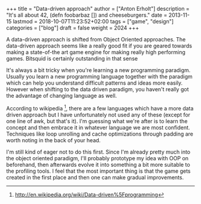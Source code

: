 +++
title = "Data-driven approach"
author = ["Anton Erholt"]
description = "It's all about 42, (defn foobarbaz []) and cheeseburgers."
date = 2013-11-15
lastmod = 2018-10-07T11:23:52+02:00
tags = ["game", "design"]
categories = ["blog"]
draft = false
weight = 2024
+++

A data-driven approach is shifted from Object Oriented approaches.
The data-driven approach seems like a really good fit if you are
geared towards making a state-of-the art game engine for making really
high performing games. Bitsquid is certainly outstanding in that sense

It's always a bit tricky when you're learning a new programming
paradigm. Usually you learn a new programming language together with
the paradigm which can help you understand difficult patterns and
ideas more easily. However when shifting to the data driven paradigm,
you haven't really got the advantage of changing language as well.

According to wikipedia&nbsp;[^fn:1], there are a few languages which have
a more data driven approach but I have unfortunately not used any of
these (except for one line of awk, but that's it). I'm guessing what
we're after is to learn the concept and then embrace it in whatever
language we are most confident. Techniques like loop unrolling and
cache optimizations through padding are worth noting in the back of
your head.

I'm still kind of eager not to do this first. Since I'm already pretty
much into the object oriented paradigm, I'll probably prototype my
idea with OOP on beforehand, then afterwards evolve it into something
a bit more suitable to the profiling tools. I feel that the most
important thing is that the game gets created in the first place and
then one can make gradual improvements.

[^fn:1]: <http://en.wikipedia.org/wiki/Data-driven%5Fprogramming>

